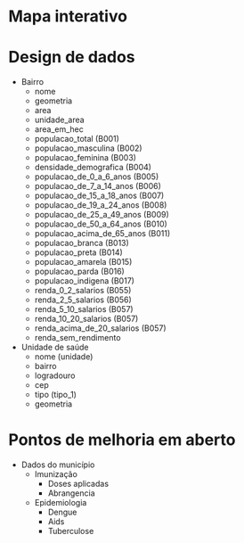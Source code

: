 # Mapa interativo

# Design de dados
- Bairro
  - nome
  - geometria
  - area
  - unidade_area
  - area_em_hec
  - populacao_total (B001)
  - populacao_masculina (B002)
  - populacao_feminina (B003)
  - densidade_demografica (B004)
  - populacao_de_0_a_6_anos (B005)
  - populacao_de_7_a_14_anos (B006)
  - populacao_de_15_a_18_anos (B007)
  - populacao_de_19_a_24_anos (B008)
  - populacao_de_25_a_49_anos (B009)
  - populacao_de_50_a_64_anos (B010)
  - populacao_acima_de_65_anos (B011)
  - populacao_branca (B013)
  - populacao_preta (B014)
  - populacao_amarela (B015)
  - populacao_parda (B016)
  - populacao_indigena (B017)
  - renda_0_2_salarios (B055)
  - renda_2_5_salarios (B056)
  - renda_5_10_salarios (B057)
  - renda_10_20_salarios (B057)
  - renda_acima_de_20_salarios (B057)
  - renda_sem_rendimento
- Unidade de saúde
  - nome (unidade)
  - bairro
  - logradouro
  - cep
  - tipo (tipo_1)
  - geometria

# Pontos de melhoria em aberto

- Dados do município
  - Imunização
    - Doses aplicadas
    - Abrangencia
  - Epidemiologia
    - Dengue
    - Aids
    - Tuberculose